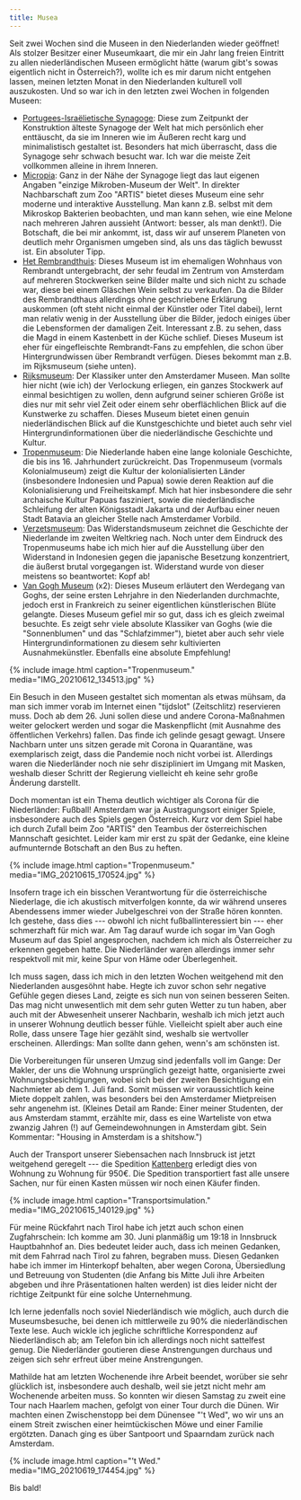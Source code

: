 ```yaml
---
title: Musea
---
```


Seit zwei Wochen sind die Museen in den Niederlanden wieder geöffnet!
Als stolzer Besitzer einer Museumkaart, die mir ein Jahr lang
freien Eintritt zu allen niederländischen Museen ermöglicht hätte
(warum gibt's sowas eigentlich nicht in Österreich?),
wollte ich es mir darum nicht entgehen lassen,
meinen letzten Monat in den Niederlanden kulturell voll auszukosten.
Und so war ich in den letzten zwei Wochen in folgenden Museen:

* [Portugees-Israëlietische Synagoge]:
  Diese zum Zeitpunkt der Konstruktion älteste Synagoge der Welt
  hat mich persönlich eher enttäuscht, da sie im Inneren wie im Äußeren
  recht karg und minimalistisch gestaltet ist.
  Besonders hat mich überrascht, dass die Synagoge sehr schwach besucht war.
  Ich war die meiste Zeit vollkommen alleine in ihrem Inneren.
* [Micropia]:
  Ganz in der Nähe der Synagoge liegt das laut eigenen Angaben
  "einzige Mikroben-Museum der Welt".
  In direkter Nachbarschaft zum Zoo "ARTIS" bietet dieses Museum
  eine sehr moderne und interaktive Ausstellung.
  Man kann z.B. selbst mit dem Mikroskop Bakterien beobachten,
  und man kann sehen, wie eine Melone nach mehreren Jahren aussieht
  (Antwort: besser, als man denkt!).
  Die Botschaft, die bei mir ankommt, ist, dass wir auf unserem Planeten
  von deutlich mehr Organismen umgeben sind, als uns das täglich bewusst ist.
  Ein absoluter Tipp.
* [Het Rembrandthuis]:
  Dieses Museum ist im ehemaligen Wohnhaus von Rembrandt untergebracht,
  der sehr feudal im Zentrum von Amsterdam auf mehreren Stockwerken seine Bilder malte
  und sich nicht zu schade war, diese bei einem Gläschen Wein selbst zu verkaufen.
  Da die Bilder des Rembrandthaus allerdings ohne geschriebene Erklärung auskommen
  (oft steht nicht einmal der Künstler oder Titel dabei),
  lernt man relativ wenig in der Ausstellung über die Bilder,
  jedoch einiges über die Lebensformen der damaligen Zeit.
  Interessant z.B. zu sehen, dass die Magd in einem Kastenbett in der Küche schlief.
  Dieses Museum ist eher für eingefleischte Rembrandt-Fans zu empfehlen,
  die schon über Hintergrundwissen über Rembrandt verfügen.
  Dieses bekommt man z.B. im Rijksmuseum (siehe unten).
* [Rijksmuseum]:
  Der Klassiker unter den Amsterdamer Museen.
  Man sollte hier nicht (wie ich) der Verlockung erliegen,
  ein ganzes Stockwerk auf einmal besichtigen zu wollen,
  denn aufgrund seiner schieren Größe ist dies nur mit sehr viel Zeit
  oder einem sehr oberflächlichen Blick auf die Kunstwerke zu schaffen.
  Dieses Museum bietet einen genuin niederländischen Blick auf die Kunstgeschichte
  und bietet auch sehr viel Hintergrundinformationen über
  die niederländische Geschichte und Kultur.
* [Tropenmuseum]:
  Die Niederlande haben eine lange koloniale Geschichte,
  die bis ins 16. Jahrhundert zurückreicht.
  Das Tropenmuseum (vormals Kolonialmuseum) zeigt
  die Kultur der kolonialisierten Länder
  (insbesondere Indonesien und Papua) sowie deren
  Reaktion auf die Kolonialisierung und Freiheitskampf.
  Mich hat hier insbesondere die sehr archaische Kultur Papuas fasziniert,
  sowie die niederländische Schleifung der alten Königsstadt Jakarta und
  der Aufbau einer neuen Stadt Batavia an gleicher Stelle nach Amsterdamer Vorbild.
* [Verzetsmuseum]:
  Das Widerstandsmuseum zeichnet
  die Geschichte der Niederlande im zweiten Weltkrieg nach.
  Noch unter dem Eindruck des Tropenmuseums habe ich mich hier
  auf die Ausstellung über den Widerstand in Indonesien gegen
  die japanische Besetzung konzentriert, die äußerst brutal vorgegangen ist.
  Widerstand wurde von dieser meistens so beantwortet: Kopf ab!
* [Van Gogh Museum] (x2):
  Dieses Museum erläutert den Werdegang van Goghs,
  der seine ersten Lehrjahre in den Niederlanden durchmachte,
  jedoch erst in Frankreich zu seiner eigentlichen künstlerischen Blüte gelangte.
  Dieses Museum gefiel mir so gut, dass ich es gleich zweimal besuchte.
  Es zeigt sehr viele absolute Klassiker van Goghs
  (wie die "Sonnenblumen" und das "Schlafzimmer"),
  bietet aber auch sehr viele Hintergrundinformationen zu diesem
  sehr kultivierten Ausnahmekünstler.
  Ebenfalls eine absolute Empfehlung!

{% include image.html caption="Tropenmuseum." media="IMG_20210612_134513.jpg" %}

Ein Besuch in den Museen gestaltet sich momentan als etwas mühsam,
da man sich immer vorab im Internet einen "tijdslot" (Zeitschlitz) reservieren muss.
Doch ab dem 26. Juni sollen diese und andere Corona-Maßnahmen weiter gelockert werden
und sogar die Maskenpflicht (mit Ausnahme des öffentlichen Verkehrs) fallen.
Das finde ich gelinde gesagt gewagt.
Unsere Nachbarn unter uns sitzen gerade mit Corona in Quarantäne,
was exemplarisch zeigt, dass die Pandemie noch nicht vorbei ist.
Allerdings waren die Niederländer noch nie sehr diszipliniert
im Umgang mit Masken, weshalb dieser Schritt der Regierung vielleicht
eh keine sehr große Änderung darstellt.

Doch momentan ist ein Thema deutlich wichtiger als Corona für die Niederländer:
Fußball!
Amsterdam war ja Austragungsort einiger Spiele,
insbesondere auch des Spiels gegen Österreich.
Kurz vor dem Spiel habe ich durch Zufall beim Zoo "ARTIS"
den Teambus der österreichischen Mannschaft gesichtet.
Leider kam mir erst zu spät der Gedanke,
eine kleine aufmunternde Botschaft an den Bus zu heften.

{% include image.html caption="Tropenmuseum." media="IMG_20210615_170524.jpg" %}

Insofern trage ich ein bisschen Verantwortung für die österreichische Niederlage,
die ich akustisch mitverfolgen konnte, da wir während unseres Abendessens
immer wieder Jubelgeschrei von der Straße hören konnten.
Ich gestehe, dass dies --- obwohl ich nicht fußballinteressiert bin ---
eher schmerzhaft für mich war.
Am Tag darauf wurde ich sogar im Van Gogh Museum auf das Spiel angesprochen,
nachdem ich mich als Österreicher zu erkennen gegeben hatte.
Die Niederländer waren allerdings immer sehr respektvoll mit mir,
keine Spur von Häme oder Überlegenheit.

Ich muss sagen, dass ich mich in den letzten Wochen
weitgehend mit den Niederlanden ausgesöhnt habe.
Hegte ich zuvor schon sehr negative Gefühle gegen dieses Land,
zeigte es sich nun von seinen besseren Seiten.
Das mag nicht unwesentlich mit dem sehr guten Wetter zu tun haben,
aber auch mit der Abwesenheit unserer Nachbarin,
weshalb ich mich jetzt auch in unserer Wohnung deutlich besser fühle.
Vielleicht spielt aber auch eine Rolle,
dass unsere Tage hier gezählt sind, weshalb sie wertvoller erscheinen.
Allerdings: Man sollte dann gehen, wenn's am schönsten ist.

Die Vorbereitungen für unseren Umzug sind jedenfalls voll im Gange:
Der Makler, der uns die Wohnung ursprünglich gezeigt hatte,
organisierte zwei Wohnungsbesichtigungen,
wobei sich bei der zweiten Besichtigung ein Nachmieter ab dem 1. Juli fand.
Somit müssen wir voraussichtlich keine Miete doppelt zahlen,
was besonders bei den Amsterdamer Mietpreisen sehr angenehm ist.
(Kleines Detail am Rande:
Einer meiner Studenten, der aus Amsterdam stammt, erzählte mir,
dass es eine Warteliste von etwa zwanzig Jahren (!) auf Gemeindewohnungen
in Amsterdam gibt. Sein Kommentar: "Housing in Amsterdam is a shitshow.")

Auch der Transport unserer Siebensachen nach Innsbruck
ist jetzt weitgehend geregelt --- die Spedition [Kattenberg] erledigt dies
von Wohnung zu Wohnung für 950€.
Die Spedition transportiert fast alle unsere Sachen,
nur für einen Kasten müssen wir noch einen Käufer finden.

{% include image.html caption="Transportsimulation." media="IMG_20210615_140129.jpg" %}

Für meine Rückfahrt nach Tirol habe ich jetzt auch schon einen Zugfahrschein:
Ich komme am 30. Juni planmäßig um 19:18 in Innsbruck Hauptbahnhof an.
Dies bedeutet leider auch, dass ich meinen Gedanken,
mit dem Fahrrad nach Tirol zu fahren, begraben muss.
Diesen Gedanken habe ich immer im Hinterkopf behalten,
aber wegen Corona, Übersiedlung und Betreuung von Studenten
(die Anfang bis Mitte Juli ihre Arbeiten abgeben und ihre Präsentationen halten werden)
ist dies leider nicht der richtige Zeitpunkt für eine solche Unternehmung.

Ich lerne jedenfalls noch soviel Niederländisch wie möglich,
auch durch die Museumsbesuche, bei denen ich mittlerweile
zu 90% die niederländischen Texte lese.
Auch wickle ich jegliche schriftliche Korrespondenz auf Niederländisch ab;
am Telefon bin ich allerdings noch nicht sattelfest genug.
Die Niederländer goutieren diese Anstrengungen durchaus
und zeigen sich sehr erfreut über meine Anstrengungen.

Mathilde hat am letzten Wochenende ihre Arbeit beendet,
worüber sie sehr glücklich ist, insbesondere auch deshalb,
weil sie jetzt nicht mehr am Wochenende arbeiten muss.
So konnten wir diesen Samstag zu zweit eine Tour nach Haarlem machen,
gefolgt von einer Tour durch die Dünen.
Wir machten einen Zwischenstopp bei dem Dünensee "'t Wed", wo wir uns an
einem Streit zwischen einer heimtückischen Möwe und einer Familie ergötzten.
Danach ging es über Santpoort und Spaarndam zurück nach Amsterdam.

{% include image.html caption="'t Wed." media="IMG_20210619_174454.jpg" %}

Bis bald!

[Portugees-Israëlietische Synagoge]: https://de.wikipedia.org/wiki/Portugiesische_Synagoge_Amsterdams
[Micropia]: https://de.wikipedia.org/wiki/Micropia
[Het Rembrandthuis]: https://de.wikipedia.org/wiki/Museum_Het_Rembrandthuis
[Rijksmuseum]: https://de.wikipedia.org/wiki/Rijksmuseum_Amsterdam
[Tropenmuseum]: https://de.wikipedia.org/wiki/Tropenmuseum
[Verzetsmuseum]: https://de.wikipedia.org/wiki/Verzetsmuseum_Amsterdam
[Van Gogh Museum]: https://de.wikipedia.org/wiki/Van_Gogh_Museum
[Kattenberg]: https://www.kattenberg.nl/
